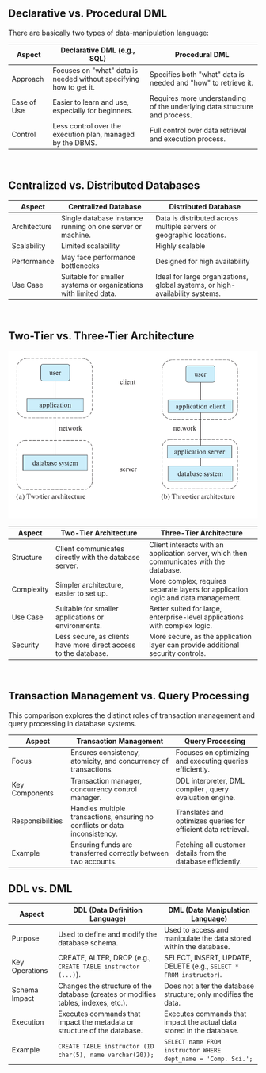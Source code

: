 
<br/>

## Declarative vs. Procedural DML

There are basically two types of data-manipulation language:

| Aspect                         | Declarative DML (e.g., SQL)                                   | Procedural DML                                                              |
|---------------------------------|----------------------------------------------------------------|----------------------------------------------------------------------------|
| Approach                        | Focuses on "what" data is needed without specifying how to get it. | Specifies both "what" data is needed and "how" to retrieve it.              |
| Ease of Use                     | Easier to learn and use, especially for beginners.             | Requires more understanding of the underlying data structure and process.   |
| Control                         | Less control over the execution plan, managed by the DBMS.     | Full control over data retrieval and execution process.                     |



<br/>

## Centralized vs. Distributed Databases


| Aspect                          | Centralized Database                                          | Distributed Database                                                        |
|----------------------------------|---------------------------------------------------------------|-----------------------------------------------------------------------------|
| Architecture                     | Single database instance running on one server or machine.    | Data is distributed across multiple servers or geographic locations.        |
| Scalability                      | Limited scalability | Highly scalable             |
| Performance                      | May face performance bottlenecks | Designed for high availability  |
| Use Case                         | Suitable for smaller systems or organizations with limited data. | Ideal for large organizations, global systems, or high-availability systems. |

<br/>

## Two-Tier vs. Three-Tier Architecture

![alt text](image.png)


| Aspect                          | Two-Tier Architecture                                        | Three-Tier Architecture                                                     |
|----------------------------------|--------------------------------------------------------------|-----------------------------------------------------------------------------|
| Structure                        | Client communicates directly with the database server.       | Client interacts with an application server, which then communicates with the database. |
| Complexity                       | Simpler architecture, easier to set up.                      | More complex, requires separate layers for application logic and data management. |
| Use Case                         | Suitable for smaller applications or environments.           | Better suited for large, enterprise-level applications with complex logic.  |
| Security                         | Less secure, as clients have more direct access to the database. | More secure, as the application layer can provide additional security controls. |

<br/>

## Transaction Management vs. Query Processing
This comparison explores the distinct roles of transaction management and query processing in database systems.



| Aspect                          | Transaction Management                                      | Query Processing                                                            |
|----------------------------------|--------------------------------------------------------------|-----------------------------------------------------------------------------|
| Focus                            | Ensures consistency, atomicity, and concurrency of transactions. | Focuses on optimizing and executing queries efficiently.                    |
| Key Components                   | Transaction manager, concurrency control manager.            | DDL  interpreter, DML compiler , query evaluation engine.                      |
| Responsibilities                 | Handles multiple transactions, ensuring no conflicts or data inconsistency. | Translates and optimizes queries for efficient data retrieval.              |
| Example                          | Ensuring funds are transferred correctly between two accounts. | Fetching all customer details from the database efficiently.   |
 
 ## DDL vs. DML

 | Aspect                            | DDL (Data Definition Language)                              | DML (Data Manipulation Language)                                              |
|------------------------------------|-------------------------------------------------------------|-------------------------------------------------------------------------------|
| Purpose                            | Used to define and modify the database schema.               | Used to access and manipulate the data stored within the database.            |
| Key Operations                     | CREATE, ALTER, DROP (e.g., `CREATE TABLE instructor (...)`). | SELECT, INSERT, UPDATE, DELETE (e.g., `SELECT * FROM instructor`).            |
| Schema Impact                      | Changes the structure of the database (creates or modifies tables, indexes, etc.). | Does not alter the database structure; only modifies the data.                |
| Execution                          | Executes commands that impact the metadata or structure of the database. | Executes commands that impact the actual data stored in the database.         |
| Example                            | `CREATE TABLE instructor (ID char(5), name varchar(20));`    | `SELECT name FROM instructor WHERE dept_name = 'Comp. Sci.';`                 |
